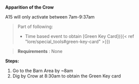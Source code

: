 **Apparition of the Crow**


A15 will only activate between 7am-9:37am

>Part of following:
>
>- Time based event to obtain [Green Key Card]({{< ref "lore/special_tools#green-key-card" >}})


>**Requirements** : None

**Steps:**

1. Go to the Barn Area by ~8am
2. Dig by Crow at 8:30am to obtain the Green Key card
